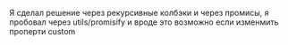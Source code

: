 Я сделал решение через рекурсивные колбэки и через промисы, я пробовал через utils/promisify и вроде это возможно если изменмить проперти custom
